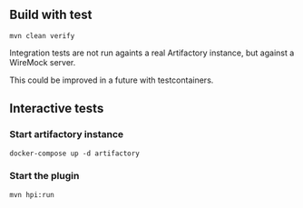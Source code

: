 ## Build with test

```
mvn clean verify
```

Integration tests are not run againts a real Artifactory instance, but against a WireMock server.

This could be improved in a future with testcontainers.

## Interactive tests

### Start artifactory instance

```
docker-compose up -d artifactory
```

### Start the plugin

```
mvn hpi:run
```
